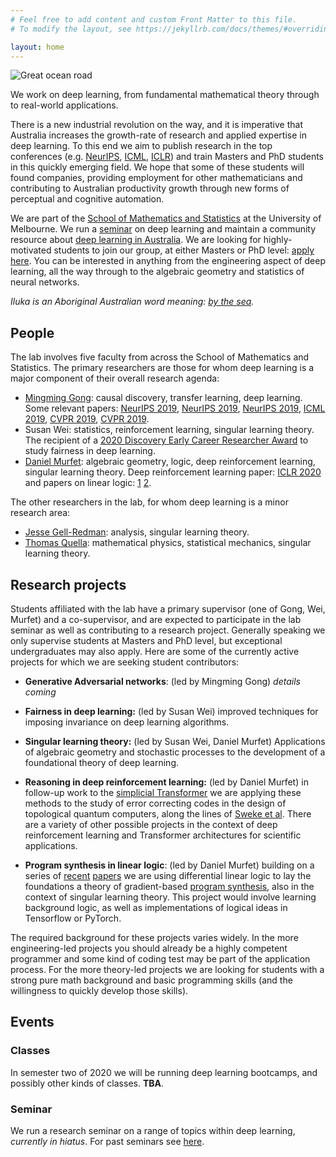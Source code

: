 ```yaml
---
# Feel free to add content and custom Front Matter to this file.
# To modify the layout, see https://jekyllrb.com/docs/themes/#overriding-theme-defaults

layout: home
---
```


![Great ocean road](https://outbackfree.imgix.net/content/tours/Grayline/Great_Ocean_Road/064OK_IMGP0415-X2.jpg?w=1740&h=980&fit=crop&crop=center&auto=format)

We work on deep learning, from fundamental mathematical theory through to real-world applications. 

There is a new industrial revolution on the way, and it is imperative that Australia increases the growth-rate of research and applied expertise in deep learning. To this end we aim to publish research in the top conferences (e.g. [NeurIPS](https://nips.cc/), [ICML](https://icml.cc/), [ICLR](https://iclr.cc/)) and train Masters and PhD students in this quickly emerging field. We hope that some of these students will found companies, providing employment for other mathematicians and contributing to Australian productivity growth through new forms of perceptual and cognitive automation.

We are part of the [School of Mathematics and Statistics](https://ms.unimelb.edu.au/home) at the University of Melbourne. We run a [seminar](http://therisingsea.org/post/seminar-ch/) on deep learning and maintain a community resource about [deep learning in Australia](dlinoz). We are looking for highly-motivated students to join our group, at either Masters or PhD level: [apply here](mailto:d.murfet@unimelb.edu.au). You can be interested in anything from the engineering aspect of deep learning, all the way through to the algebraic geometry and statistics of neural networks.

*Iluka is an Aboriginal Australian word meaning: [by the sea](https://www.gnb.nsw.gov.au/place_naming/placename_search/extract?id=MackXtrXan).*

## People

The lab involves five faculty from across the School of Mathematics and Statistics. The primary researchers are those for whom deep learning is a major component of their overall research agenda:

* [Mingming Gong](https://mingming-gong.github.io/): causal discovery, transfer learning, deep learning. Some relevant papers: [NeurIPS 2019](https://arxiv.org/abs/1907.02690), [NeurIPS 2019](https://papers.nips.cc/paper/8912-likelihood-free-overcomplete-ica-and-applications-in-causal-discovery.pdf), [NeurIPS 2019](https://papers.nips.cc/paper/9506-specific-and-shared-causal-relation-modeling-and-mechanism-based-clustering.pdf), [ICML 2019](http://proceedings.mlr.press/v97/huang19g/huang19g.pdf), [CVPR 2019](https://arxiv.org/abs/1809.05852), [CVPR 2019](https://arxiv.org/pdf/1904.01870.pdf).
* Susan Wei: statistics, reinforcement learning, singular learning theory. The recipient of a [2020 Discovery Early Career Researcher Award](https://dataportal.arc.gov.au/NCGP/Web/Grant/Grant/DE200101253) to study fairness in deep learning.
* [Daniel Murfet](http://therisingsea.org/): algebraic geometry, logic, deep reinforcement learning, singular learning theory. Deep reinforcement learning paper: [ICLR 2020](https://openreview.net/forum?id=rkecJ6VFvr) and papers on linear logic: [1](https://arxiv.org/abs/1805.10770) [2](https://arxiv.org/abs/1805.11813).

The other researchers in the lab, for whom deep learning is a minor research area:

* [Jesse Gell-Redman](https://sites.google.com/site/jessegellredman/): analysis, singular learning theory.
* [Thomas Quella](https://researchers.ms.unimelb.edu.au/~tquella@unimelb/#home): mathematical physics, statistical mechanics, singular learning theory.

## Research projects

Students affiliated with the lab have a primary supervisor (one of Gong, Wei, Murfet) and a co-supervisor, and are expected to participate in the lab seminar as well as contributing to a research project. Generally speaking we only supervise students at Masters and PhD level, but exceptional undergraduates may also apply. Here are some of the currently active projects for which we are seeking student contributors:

* **Generative Adversarial networks**: (led by Mingming Gong) *details coming*

* **Fairness in deep learning:** (led by Susan Wei) improved techniques for imposing invariance on deep learning algorithms.

* **Singular learning theory:** (led by Susan Wei, Daniel Murfet) Applications of algebraic geometry and stochastic processes to the development of a foundational theory of deep learning.

* **Reasoning in deep reinforcement learning:** (led by Daniel Murfet) in follow-up work to the [simplicial Transformer](https://openreview.net/forum?id=rkecJ6VFvr) we are applying these methods to the study of error correcting codes in the design of topological quantum computers, along the lines of [Sweke et al](https://arxiv.org/abs/1810.07207). There are a variety of other possible projects in the context of deep reinforcement learning and Transformer architectures for scientific applications.

* **Program synthesis in linear logic**: (led by Daniel Murfet) building on a series of [recent](https://arxiv.org/abs/1805.10770) [papers](https://arxiv.org/abs/1805.11813) we are using differential linear logic to lay the foundations a theory of gradient-based [program synthesis](https://gist.github.com/dmurfet/688af9d4413cbb9a13ca5d50b28ddcbc), also in the context of singular learning theory. This project would involve learning background logic, as well as implementations of logical ideas in Tensorflow or PyTorch.

The required background for these projects varies widely. In the more engineering-led projects you should already be a highly competent programmer and some kind of coding test may be part of the application process. For the more theory-led projects we are looking for students with a strong pure math background and basic programming skills (and the willingness to quickly develop those skills).

## Events

### Classes

In semester two of 2020 we will be running deep learning bootcamps, and possibly other kinds of classes. **TBA**.

### Seminar

We run a research seminar on a range of topics within deep learning, *currently in hiatus*. For past seminars see [here](seminar).
